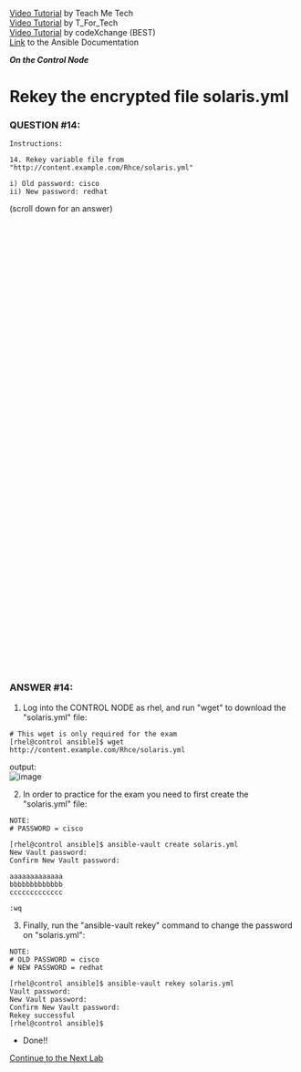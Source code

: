 <a href="https://www.youtube.com/watch?v=icqzQA6-7dU&list=PLYB6dfdhWDePZf4fd4YgGGtSX_vHKv5vz&index=17">Video Tutorial</a> by Teach Me Tech \
<a href="https://www.youtube.com/watch?v=NO36aFn6HiA&list=PLtt9NBONpp0MJlYGrigUukueTlp1d-rc8&index=6">Video Tutorial</a> by T_For_Tech \
<a href="https://www.youtube.com/watch?v=ZrZDEMCsQLw&list=PLL_setXLS0tiYMipvQI4oUGkJwhOhn42J&index=14">Video Tutorial</a> by codeXchange (BEST) \
<a href="https://docs.ansible.com/ansible/latest/cli/ansible-vault.html#rekey">Link</a> to the Ansible Documentation

***On the Control Node***

# Rekey the encrypted file solaris.yml
### QUESTION #14:
```
Instructions:

14. Rekey variable file from "http://content.example.com/Rhce/solaris.yml"

i) Old password: cisco
ii) New password: redhat
```

(scroll down for an answer)
<br/><br/><br/><br/><br/><br/><br/><br/><br/><br/><br/><br/><br/><br/><br/><br/><br/><br/><br/><br/><br/><br/><br/><br/>
<br/><br/><br/><br/><br/><br/><br/><br/><br/><br/><br/><br/><br/><br/><br/><br/><br/><br/><br/><br/><br/><br/><br/><br/>

### ANSWER #14:
1) Log into the CONTROL NODE as rhel, and run "wget" to download the "solaris.yml" file:
```
# This wget is only required for the exam
[rhel@control ansible]$ ﻿wget http://content.example.com/Rhce/solaris.yml
```
output: \
![image](https://github.com/user-attachments/assets/a860dfd2-5ed6-4c95-855f-cab88f35ae43)

2) In order to practice for the exam you need to first create the "solaris.yml" file:
```
NOTE:
# PASSWORD = cisco

[rhel@control ansible]$ ansible-vault create solaris.yml
New Vault password:
Confirm New Vault password:

aaaaaaaaaaaaa
bbbbbbbbbbbbb
ccccccccccccc

:wq
```

3) Finally, run the "ansible-vault rekey" command to change the password on "solaris.yml":
```
NOTE:
# OLD PASSWORD = cisco
# NEW PASSWORD = redhat

[rhel@control ansible]$ ansible-vault rekey solaris.yml
Vault password:
New Vault password:
Confirm New Vault password:
Rekey successful
[rhel@control ansible]$
```

* Done!!

[Continue to the Next Lab](15_crontab_yml_(EASY).md)
